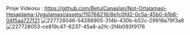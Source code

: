 Proje Videosu : https://github.com/BetulCanaslan/Not-Ortalamasi-Hesaplama-Uygulamasi/assets/110768216/8e1c0fd2-0c5a-45b0-b1b6-04f5aa727f21
![227728046-54288905-314b-430b-b52c-29918a79f3a8](https://github.com/BetulCanaslan/Not-Ortalamasi-Hesaplama-Uygulamasi/assets/110768216/e09c72f5-eedd-402d-b6fc-de54bb12cb0a)
![227728053-ce819c47-6237-45a8-a2fc-2f4b093f9176](https://github.com/BetulCanaslan/Not-Ortalamasi-Hesaplama-Uygulamasi/assets/110768216/ba20a523-c64a-48fc-8950-5d350dee8444)

